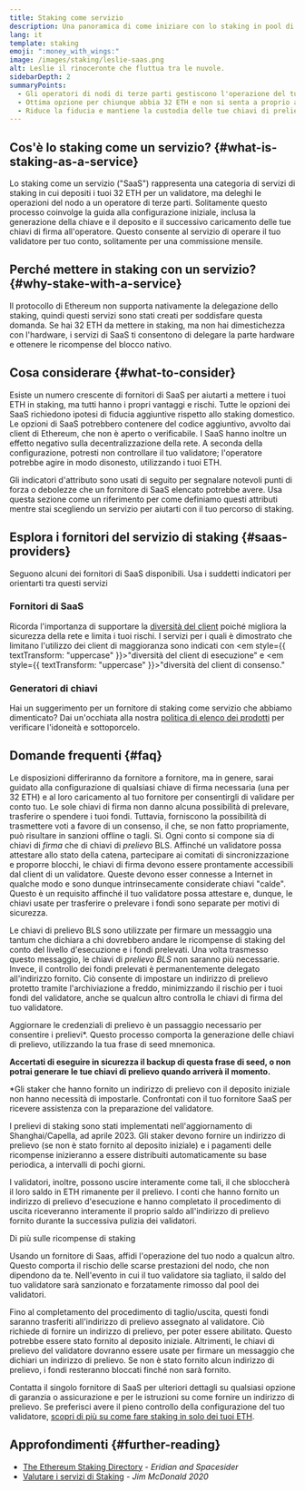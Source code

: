 ```yaml
---
title: Staking come servizio
description: Una panoramica di come iniziare con lo staking in pool di ETH
lang: it
template: staking
emoji: ":money_with_wings:"
image: /images/staking/leslie-saas.png
alt: Leslie il rinoceronte che fluttua tra le nuvole.
sidebarDepth: 2
summaryPoints:
  - Gli operatori di nodi di terze parti gestiscono l'operazione del tuo client del validatore
  - Ottima opzione per chiunque abbia 32 ETH e non si senta a proprio agio nell'affrontare la complessità tecnica dell'esecuzione di un nodo
  - Riduce la fiducia e mantiene la custodia delle tue chiavi di prelievo
---
```


## Cos'è lo staking come un servizio? {#what-is-staking-as-a-service}

Lo staking come un servizio ("SaaS") rappresenta una categoria di servizi di staking in cui depositi i tuoi 32 ETH per un validatore, ma deleghi le operazioni del nodo a un operatore di terze parti. Solitamente questo processo coinvolge la guida alla configurazione iniziale, inclusa la generazione della chiave e il deposito e il successivo caricamento delle tue chiavi di firma all'operatore. Questo consente al servizio di operare il tuo validatore per tuo conto, solitamente per una commissione mensile.

## Perché mettere in staking con un servizio? {#why-stake-with-a-service}

Il protocollo di Ethereum non supporta nativamente la delegazione dello staking, quindi questi servizi sono stati creati per soddisfare questa domanda. Se hai 32 ETH da mettere in staking, ma non hai dimestichezza con l'hardware, i servizi di SaaS ti consentono di delegare la parte hardware e ottenere le ricompense del blocco nativo.

<CardGrid>
  <Card title="Il tuo validatore" emoji=":desktop_computer:" description="Deposit your own 32 ETH to activate your own set of signing keys that will participate in Ethereum consensus. Monitor your progress with dashboards to watch those ETH rewards accumulate." />
  <Card title="Facile iniziare" emoji="🏁" description="Forget about hardware specs, setup, node maintenance and upgrades. SaaS providers let you outsource the hard part by uploading your own signing credentials, allowing them to run a validator on your behalf, for a small cost." />
  <Card title="Limita i tuoi rischi" emoji=":shield:" description="In many cases users do not have to give up access to the keys that enable withdrawing or transferring staked funds. These are different from the signing keys, and can be stored separately to limit (but not eliminate) your risk as a staker." />
</CardGrid>

<StakingComparison page="saas" />

## Cosa considerare {#what-to-consider}

Esiste un numero crescente di fornitori di SaaS per aiutarti a mettere i tuoi ETH in staking, ma tutti hanno i propri vantaggi e rischi. Tutte le opzioni dei SaaS richiedono ipotesi di fiducia aggiuntive rispetto allo staking domestico. Le opzioni di SaaS potrebbero contenere del codice aggiuntivo, avvolto dai client di Ethereum, che non è aperto o verificabile. I SaaS hanno inoltre un effetto negativo sulla decentralizzazione della rete. A seconda della configurazione, potresti non controllare il tuo validatore; l'operatore potrebbe agire in modo disonesto, utilizzando i tuoi ETH.

Gli indicatori d'attributo sono usati di seguito per segnalare notevoli punti di forza o debolezze che un fornitore di SaaS elencato potrebbe avere. Usa questa sezione come un riferimento per come definiamo questi attributi mentre stai scegliendo un servizio per aiutarti con il tuo percorso di staking.

<StakingConsiderations page="saas" />

## Esplora i fornitori del servizio di staking {#saas-providers}

Seguono alcuni dei fornitori di SaaS disponibili. Usa i suddetti indicatori per orientarti tra questi servizi

<ProductDisclaimer />

### Fornitori di SaaS

<StakingProductsCardGrid category="saas" />

Ricorda l'importanza di supportare la [diversità del client](/developers/docs/nodes-and-clients/client-diversity/) poiché migliora la sicurezza della rete e limita i tuoi rischi. I servizi per i quali è dimostrato che limitano l'utilizzo dei client di maggioranza sono indicati con <em style={{ textTransform: "uppercase" }}>"diversità del client di esecuzione"</em> e <em style={{ textTransform: "uppercase" }}>"diversità del client di consenso."</em>

### Generatori di chiavi

<StakingProductsCardGrid category="keyGen" />

Hai un suggerimento per un fornitore di staking come servizio che abbiamo dimenticato? Dai un'occhiata alla nostra [politica di elenco dei prodotti](/contributing/adding-staking-products/) per verificare l'idoneità e sottoporcelo.

## Domande frequenti {#faq}

<ExpandableCard title="Chi detiene le mie chiavi?" eventCategory="SaasStaking" eventName="clicked who holds my keys">
Le disposizioni differiranno da fornitore a fornitore, ma in genere, sarai guidato alla configurazione di qualsiasi chiave di firma necessaria (una per 32 ETH) e al loro caricamento al tuo fornitore per consentirgli di validare per conto tuo. Le sole chiavi di firma non danno alcuna possibilità di prelevare, trasferire o spendere i tuoi fondi. Tuttavia, forniscono la possibilità di trasmettere voti a favore di un consenso, il che, se non fatto propriamente, può risultare in sanzioni offline o tagli.
</ExpandableCard>

<ExpandableCard title="Quindi esistono due serie di chiavi?" eventCategory="SaasStaking" eventName="clicked so there are two sets of keys">
Sì. Ogni conto si compone sia di chiavi di <em>firma</em> che di chiavi di <em>prelievo</em> BLS. Affinché un validatore possa attestare allo stato della catena, partecipare ai comitati di sincronizzazione e proporre blocchi, le chiavi di firma devono essere prontamente accessibili dal client di un validatore. Queste devono esser connesse a Internet in qualche modo e sono dunque intrinsecamente considerate chiavi "calde". Questo è un requisito affinché il tuo validatore possa attestare e, dunque, le chiavi usate per trasferire o prelevare i fondi sono separate per motivi di sicurezza.

Le chiavi di prelievo BLS sono utilizzate per firmare un messaggio una tantum che dichiara a chi dovrebbero andare le ricompense di staking del conto del livello d'esecuzione e i fondi prelevati. Una volta trasmesso questo messaggio, le chiavi di <em>prelievo BLS</em> non saranno più necessarie. Invece, il controllo dei fondi prelevati è permanentemente delegato all'indirizzo fornito. Ciò consente di impostare un indirizzo di prelievo protetto tramite l'archiviazione a freddo, minimizzando il rischio per i tuoi fondi del validatore, anche se qualcun altro controlla le chiavi di firma del tuo validatore.

Aggiornare le credenziali di prelievo è un passaggio necessario per consentire i prelievi\*. Questo processo comporta la generazione delle chiavi di prelievo, utilizzando la tua frase di seed mnemonica.

<strong>Accertati di eseguire in sicurezza il backup di questa frase di seed, o non potrai generare le tue chiavi di prelievo quando arriverà il momento.</strong>

\*Gli staker che hanno fornito un indirizzo di prelievo con il deposito iniziale non hanno necessità di impostarle. Confrontati con il tuo fornitore SaaS per ricevere assistenza con la preparazione del validatore.
</ExpandableCard>

<ExpandableCard title="Quando posso prelevare?" eventCategory="SaasStaking" eventName="clicked when can I withdraw">
I prelievi di staking sono stati implementati nell'aggiornamento di Shanghai/Capella, ad aprile 2023. Gli staker devono fornire un indirizzo di prelievo (se non è stato fornito al deposito iniziale) e i pagamenti delle ricompense inizieranno a essere distribuiti automaticamente su base periodica, a intervalli di pochi giorni.

I validatori, inoltre, possono uscire interamente come tali, il che sbloccherà il loro saldo in ETH rimanente per il prelievo. I conti che hanno fornito un indirizzo di prelievo d'esecuzione e hanno completato il procedimento di uscita riceveranno interamente il proprio saldo all'indirizzo di prelievo fornito durante la successiva pulizia dei validatori.

<ButtonLink href="/staking/withdrawals/">Di più sulle ricompense di staking</ButtonLink>
</ExpandableCard>

<ExpandableCard title="Cosa succede se vengo tagliato?" eventCategory="SaasStaking" eventName="clicked what happens if I get slashed">
Usando un fornitore di Saas, affidi l'operazione del tuo nodo a qualcun altro. Questo comporta il rischio delle scarse prestazioni del nodo, che non dipendono da te. Nell'evento in cui il tuo validatore sia tagliato, il saldo del tuo validatore sarà sanzionato e forzatamente rimosso dal pool dei validatori.

Fino al completamento del procedimento di taglio/uscita, questi fondi saranno trasferiti all'indirizzo di prelievo assegnato al validatore. Ciò richiede di fornire un indirizzo di prelievo, per poter essere abilitato. Questo potrebbe essere stato fornito al deposito iniziale. Altrimenti, le chiavi di prelievo del validatore dovranno essere usate per firmare un messaggio che dichiari un indirizzo di prelievo. Se non è stato fornito alcun indirizzo di prelievo, i fondi resteranno bloccati finché non sarà fornito.

Contatta il singolo fornitore di SaaS per ulteriori dettagli su qualsiasi opzione di garanzia o assicurazione e per le istruzioni su come fornire un indirizzo di prelievo. Se preferisci avere il pieno controllo della configurazione del tuo validatore, [scopri di più su come fare staking in solo dei tuoi ETH](/staking/solo/).
</ExpandableCard>

## Approfondimenti {#further-reading}

- [The Ethereum Staking Directory](https://www.staking.directory/) - _Eridian and Spacesider_
- [Valutare i servizi di Staking](https://www.attestant.io/posts/evaluating-staking-services/) - _Jim McDonald 2020_
